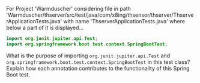 For Project 'Warmduscher' considering file in path 'Warmduscher/thserver/src/test/java/com/x8ing/thsensor/thserver/ThserverApplicationTests.java' with name 'ThserverApplicationTests.java' where below a part of it is displayed...

```java
import org.junit.jupiter.api.Test;
import org.springframework.boot.test.context.SpringBootTest;
```
What is the purpose of importing `org.junit.jupiter.api.Test` and `org.springframework.boot.test.context.SpringBootTest` in this test class? Explain how each annotation contributes to the functionality of this Spring Boot test.